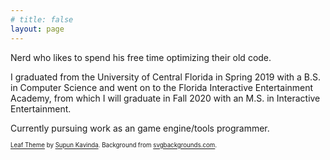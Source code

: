 ```yaml
---
# title: false
layout: page
---
```


Nerd who likes to spend his free time optimizing their old code.

I graduated from the University of Central Florida in Spring 2019 with a B.S. in Computer Science and went on to the Florida Interactive Entertainment Academy, from which I will graduate in Fall 2020 with an M.S. in Interactive Entertainment.

Currently pursuing work as an game engine/tools programmer.

<sub><sub>
[Leaf Theme](https://github.com/SupunKavinda/jekyll-theme-leaf) by [Supun Kavinda](https://twitter.com/_SupunKavinda).
Background from [svgbackgrounds.com](https://www.svgbackgrounds.com/).
</sub></sub>
